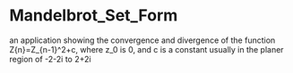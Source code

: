 # Mandelbrot_Set_Form
an application showing the convergence and divergence of the function Z{n}=Z_{n-1}^2+c, where z_0 is 0, and c is a constant usually in the planer region of -2-2i  to 2+2i
